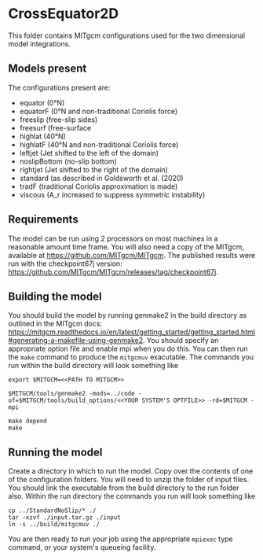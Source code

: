 # CrossEquator2D
This folder contains MITgcm configurations used for the two dimensional model integrations.

## Models present
The configurations present are:
- equator (0&deg;N)
- equatorF (0&deg;N and non-traditional Coriolis force)
- freeslip (free-slip sides)
- freesurf (free-surface
- highlat (40&deg;N)
- highlatF (40&deg;N and non-traditional Coriolis force)
- leftjet (Jet shifted to the left of the domain)
- noslipBottom (no-slip bottom)
- rightjet (Jet shifted to the right of the domain)
- standard (as described in Goldsworth et al. (2020)
- tradF (traditional Coriolis approximation is made)
- viscous (A_r increased to suppress symmetric instability)

## Requirements
The model can be run using 2 processors on most machines in a reasonable amount time frame. You will also need a copy of the MITgcm, available at https://github.com/MITgcm/MITgcm. The published results were run with the checkpoint67j version: https://github.com/MITgcm/MITgcm/releases/tag/checkpoint67j.

## Building the model
You should build the model by running genmake2 in the build directory as outlined in the MITgcm docs: https://mitgcm.readthedocs.io/en/latest/getting_started/getting_started.html#generating-a-makefile-using-genmake2. You should specify an appropriate option file  and enable mpi when you do this. You can then run the `make` command to produce the `mitgcmuv` exacutable. The commands you run within the build directory will look something like
```
export $MITGCM=<<PATH TO MITGCM>>

$MITGCM/tools/genmake2 -mods=../code -of=$MITGCM/tools/build_options/<<YOUR SYSTEM'S OPTFILE>> -rd=$MITGCM -mpi

make depend
make
```

## Running the model
Create a directory in which to run the model. Copy over the contents of one of the configuration folders. You will need to unzip the folder of input files. You should link the executable from the build directory to the run folder also. Within the run directory the commands you run will look something like
```
cp ../StandardNoSlip/* ./
tar -xzvf ./input.tar.gz ./input
ln -s ../build/mitgcmuv ./
```
You are then ready to run your job using the appropriate `mpiexec` type command, or your system's queueing facility.
